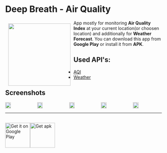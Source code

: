 # Deep Breath - Air Quality
<img src="https://github.com/iaruchkin/DeepBreath/blob/develop/app/src/main/ic_launcher-web.png?raw=true"
align="left" width="200" hspace="10" vspace="10">

App mostly for monitoring **Air Quality Index** at your current location(or choosen location) and additionally for **Weather Forecast**. You can download this app from **Google Play** or install it from **APK**.

## Used API's:
* [AQI](http://aqicn.org)
* [Weather](https://openweathermap.org/)

## Screenshots
<div style="display:flex;" >
<img  src="https://lh3.googleusercontent.com/5WfAziD87inoe0yCOyAvJExI-CDJH1f9JjKaTxMNtV7GhlmcJEdk1cOV1_EQciRvQ5A=w720-h310-rw" width="19%" >
<img style="margin-left:10px;" src="https://lh3.googleusercontent.com/OVtJHHgf26Y6d2UmD48lz8KD47X5HFPJbV8NRLlkqO2i0IUdY0a0FxjMgHBp_k-o5A=w720-h310-rw" width="19%" >
<img style="margin-left:10px;" src="https://lh3.googleusercontent.com/N2ZHWM8E0kV6nkRwRocpYipcomfnD1dImm3lPm0MmK01JvRbPQaSARVq8aQG64YdMCY=w720-h310-rw" width="19%" >
<img style="margin-left:10px;" src="https://lh3.googleusercontent.com/yIh3xUWt2fAINYfbTJzvzzzbv6cmPN9JREVxNQyCdijjWJ4VBeFvlF7Iubw_11FBH-I=w720-h310-rw" width="19%" >
<img style="margin-left:10px;" src="https://lh3.googleusercontent.com/LgpsxKjnqtBsl8wM4ccnKG7MMGUwU3CT0ze9Fd9T-fuvJZB_Faijr-C21TMIIvmKexE=w720-h310-rw" width="19%" >

</div>

***

<br/>

<div style="display:flex;" >
<a href="https://play.google.com/store/apps/details?id=com.iaruchkin.deepbreath">
    <img alt="Get it on Google Play"
        height="80"
        src="https://play.google.com/intl/en_us/badges/images/generic/en_badge_web_generic.png" />
</a>
<a href="https://github.com/iaruchkin/DeepBreath/releases/download/v.1.4.1/app-release.apk">
    <img alt="Get apk"
        height="80"
        src="http://yt3dl.net/images/apk-download-badge.png" />
</a>
</div>
